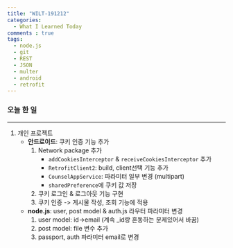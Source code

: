 ```yaml
---
title: "WILT-191212"
categories:
  - What I Learned Today
comments : true
tags:
  - node.js
  - git
  - REST
  - JSON
  - multer
  - android
  - retrofit
---
```



### 오늘 한 일
----

1. 개인 프로젝트
    - **안드로이드**: 쿠키 인증 기능 추가
        1. Network package 추가
            - `addCookiesInterceptor` & `receiveCookiesInterceptor` 추가
            - `RetrofitClient2`: build, client선택 기능 추가
            - `CounselAppService`: 파라미터 일부 변경 (multipart)
            - `sharedPreference`에 쿠키 값 저장
        2. 쿠키 로그인 & 로그아웃 기능 구현
        3. 쿠키 인증 -> 게시물 작성, 조회 기능에 적용<br>
    - **node.js**: user, post model & auth.js 라우터 파라미터 변경
        1. user model: id->email (계속 _id랑 혼동하는 문제있어서 바꿈)
        2. post model: file 변수 추가
        3. passport, auth 파라미터 email로 변경<br>